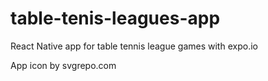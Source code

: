 # table-tenis-leagues-app
React Native app for table tennis league games with expo.io

App icon by svgrepo.com